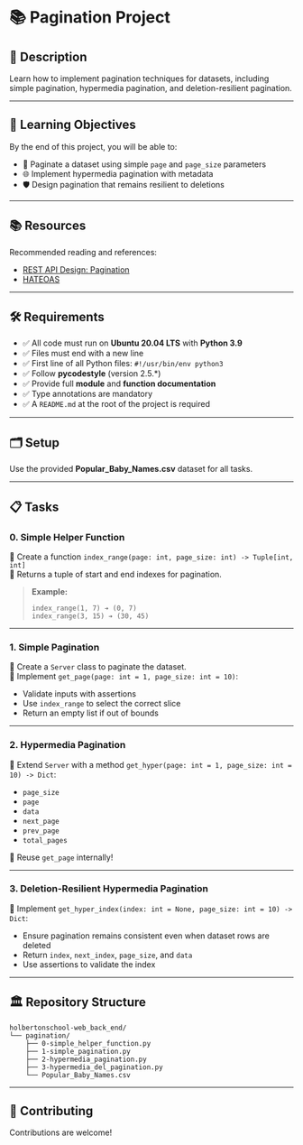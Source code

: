 # 📚 Pagination Project

## 📖 Description

Learn how to implement pagination techniques for datasets, including simple pagination, hypermedia pagination, and deletion-resilient pagination.

---

## 🎯 Learning Objectives

By the end of this project, you will be able to:

- 📄 Paginate a dataset using simple `page` and `page_size` parameters
- 🌐 Implement hypermedia pagination with metadata
- 🛡️ Design pagination that remains resilient to deletions

---

## 📚 Resources

Recommended reading and references:

- [REST API Design: Pagination](https://restfulapi.net/pagination/)
- [HATEOAS](https://en.wikipedia.org/wiki/HATEOAS)

---

## 🛠️ Requirements

- ✅ All code must run on **Ubuntu 20.04 LTS** with **Python 3.9**
- ✅ Files must end with a new line
- ✅ First line of all Python files: `#!/usr/bin/env python3`
- ✅ Follow **pycodestyle** (version 2.5.\*)
- ✅ Provide full **module** and **function documentation**
- ✅ Type annotations are mandatory
- ✅ A `README.md` at the root of the project is required

---

## 🗂️ Setup

Use the provided **Popular_Baby_Names.csv** dataset for all tasks.

---

## 📋 Tasks

### 0. Simple Helper Function

🔹 Create a function `index_range(page: int, page_size: int) -> Tuple[int, int]`  
🔹 Returns a tuple of start and end indexes for pagination.

> **Example:**
>
> ```
> index_range(1, 7) ➔ (0, 7)
> index_range(3, 15) ➔ (30, 45)
> ```

---

### 1. Simple Pagination

🔹 Create a `Server` class to paginate the dataset.  
🔹 Implement `get_page(page: int = 1, page_size: int = 10)`:

- Validate inputs with assertions
- Use `index_range` to select the correct slice
- Return an empty list if out of bounds

---

### 2. Hypermedia Pagination

🔹 Extend `Server` with a method `get_hyper(page: int = 1, page_size: int = 10) -> Dict`:

- `page_size`
- `page`
- `data`
- `next_page`
- `prev_page`
- `total_pages`

🔹 Reuse `get_page` internally!

---

### 3. Deletion-Resilient Hypermedia Pagination

🔹 Implement `get_hyper_index(index: int = None, page_size: int = 10) -> Dict`:

- Ensure pagination remains consistent even when dataset rows are deleted
- Return `index`, `next_index`, `page_size`, and `data`
- Use assertions to validate the index

---

## 🏛️ Repository Structure

```
holbertonschool-web_back_end/
└── pagination/
    ├── 0-simple_helper_function.py
    ├── 1-simple_pagination.py
    ├── 2-hypermedia_pagination.py
    ├── 3-hypermedia_del_pagination.py
    └── Popular_Baby_Names.csv
```

---

## 🤝 Contributing

Contributions are welcome!
